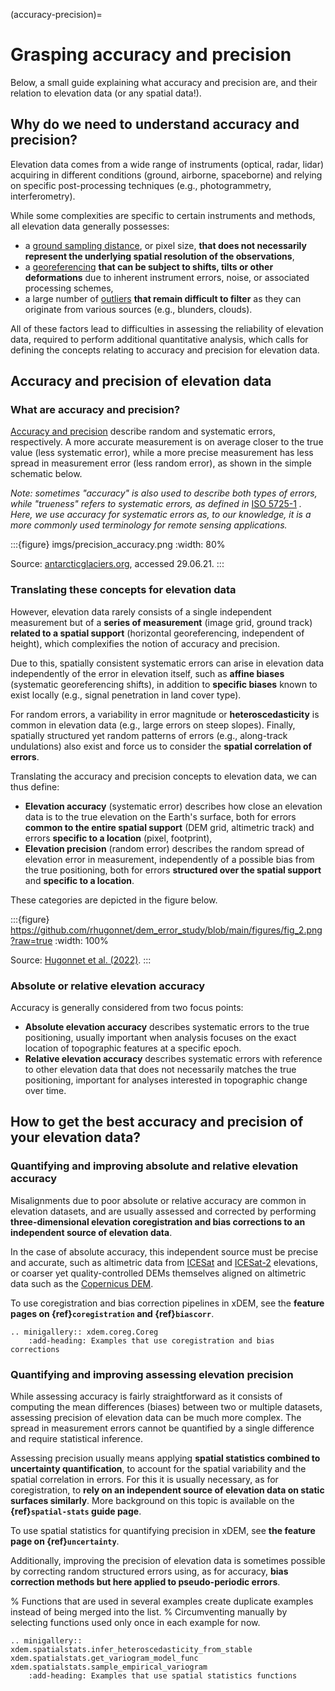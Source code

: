 (accuracy-precision)=

# Grasping accuracy and precision

Below, a small guide explaining what accuracy and precision are, and their relation to elevation data (or any spatial data!).

## Why do we need to understand accuracy and precision?

Elevation data comes from a wide range of instruments (optical, radar, lidar) acquiring in different conditions (ground, 
airborne, spaceborne) and relying on specific post-processing techniques (e.g., photogrammetry, interferometry).

While some complexities are specific to certain instruments and methods, all elevation data generally possesses:

- a [ground sampling distance](https://en.wikipedia.org/wiki/Ground_sample_distance), or pixel size, **that does not necessarily represent the underlying spatial resolution of the observations**,
- a [georeferencing](https://en.wikipedia.org/wiki/Georeferencing) **that can be subject to shifts, tilts or other deformations** due to inherent instrument errors, noise, or associated processing schemes,
- a large number of [outliers](https://en.wikipedia.org/wiki/Outlier) **that remain difficult to filter** as they can originate from various sources (e.g., blunders, clouds).

All of these factors lead to difficulties in assessing the reliability of elevation data, required to 
perform additional quantitative analysis, which calls for defining the concepts relating to accuracy and precision for elevation data.

## Accuracy and precision of elevation data

### What are accuracy and precision?

[Accuracy and precision](https://en.wikipedia.org/wiki/Accuracy_and_precision) describe random and systematic errors, respectively. 
A more accurate measurement is on average closer to the true value (less systematic error), while a more precise measurement has 
less spread in measurement error (less random error), as shown in the simple schematic below.

*Note: sometimes "accuracy" is also used to describe both types of errors, while "trueness" refers to systematic errors, as defined
in* [ISO 5725-1](https://www.iso.org/obp/ui/#iso:std:iso:5725:-1:ed-1:v1:en) *. Here, we use accuracy for systematic
errors as, to our knowledge, it is a more commonly used terminology for remote sensing applications.*

:::{figure} imgs/precision_accuracy.png
:width: 80%

Source: [antarcticglaciers.org](http://www.antarcticglaciers.org/glacial-geology/dating-glacial-sediments2/precision-and-accuracy-glacial-geology/), accessed 29.06.21.
:::

### Translating these concepts for elevation data

However, elevation data rarely consists of a single independent measurement but of a **series of measurement** (image grid, 
ground track) **related to a spatial support** (horizontal georeferencing, independent of height), which complexifies 
the notion of accuracy and precision. 

Due to this, spatially consistent systematic errors can arise in elevation data independently of the error in elevation itself, 
such as **affine biases** (systematic georeferencing shifts), in addition to **specific biases** known to exist locally 
(e.g., signal penetration in land cover type).

For random errors, a variability in error magnitude or **heteroscedasticity** is common in elevation data (e.g., 
large errors on steep slopes). Finally, spatially structured yet random patterns of errors (e.g., along-track undulations) 
also exist and force us to consider the **spatial correlation of errors**.

Translating the accuracy and precision concepts to elevation data, we can thus define:

- **Elevation accuracy** (systematic error) describes how close an elevation data is to the true elevation on the Earth's surface, both for errors **common to the entire spatial support**
(DEM grid, altimetric track) and errors **specific to a location** (pixel, footprint),
- **Elevation precision** (random error) describes the random spread of elevation error in measurement, independently of a possible bias from the true positioning, both for errors **structured over the spatial support** and **specific to a location**.

These categories are depicted in the figure below.

:::{figure} https://github.com/rhugonnet/dem_error_study/blob/main/figures/fig_2.png?raw=true
:width: 100%

Source: [Hugonnet et al. (2022)](https://doi.org/10.1109/jstars.2022.3188922).
:::

### Absolute or relative elevation accuracy

Accuracy is generally considered from two focus points:

- **Absolute elevation accuracy** describes systematic errors to the true positioning, usually important when analysis focuses on the exact location of topographic features at a specific epoch.
- **Relative elevation accuracy** describes systematic errors with reference to other elevation data that does not necessarily matches the true positioning, important for analyses interested in topographic change over time. 

## How to get the best accuracy and precision of your elevation data? 

### Quantifying and improving absolute and relative elevation accuracy

Misalignments due to poor absolute or relative accuracy are common in elevation datasets, and are usually assessed and 
corrected by performing **three-dimensional elevation coregistration and bias corrections to an independent source 
of elevation data**.

In the case of absolute accuracy, this independent source must be precise and accurate, such as altimetric data from
[ICESat](https://icesat.gsfc.nasa.gov/icesat/) and [ICESat-2](https://icesat-2.gsfc.nasa.gov/) elevations, or coarser yet 
quality-controlled DEMs themselves aligned on altimetric data such as the 
[Copernicus DEM](https://portal.opentopography.org/raster?opentopoID=OTSDEM.032021.4326.3).

To use coregistration and bias correction pipelines in xDEM, see the **feature pages on {ref}`coregistration` and {ref}`biascorr`**.

```{eval-rst}
.. minigallery:: xdem.coreg.Coreg
    :add-heading: Examples that use coregistration and bias corrections
```

### Quantifying and improving assessing elevation precision

While assessing accuracy is fairly straightforward as it consists of computing the mean differences (biases) between
two or multiple datasets, assessing precision of elevation data can be much more complex. The spread in measurement 
errors cannot be quantified by a single difference and require statistical inference. 

Assessing precision usually means applying **spatial statistics combined to uncertainty quantification**, 
to account for the spatial variability and the spatial correlation in errors. For this it is usually necessary, as 
for coregistration, to **rely on an independent source of elevation data on static surfaces similarly**. More background 
on this topic is available on the **{ref}`spatial-stats` guide page**.

To use spatial statistics for quantifying precision in xDEM, see **the feature page on {ref}`uncertainty`**.

Additionally, improving the precision of elevation data is sometimes possible by correcting random structured 
errors using, as for accuracy, **bias correction methods but here applied to pseudo-periodic errors**.

% Functions that are used in several examples create duplicate examples instead of being merged into the list.
% Circumventing manually by selecting functions used only once in each example for now.
```{eval-rst}
.. minigallery:: xdem.spatialstats.infer_heteroscedasticity_from_stable xdem.spatialstats.get_variogram_model_func xdem.spatialstats.sample_empirical_variogram
    :add-heading: Examples that use spatial statistics functions
```